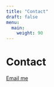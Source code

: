```yaml
---
title: "Contact"
draft: false
menu:
  main:
    weight: 90
---
```


# Contact

[Email me](mailto:mgoher@seas.upenn.edu)
